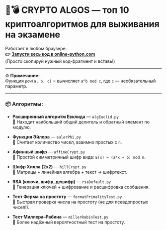 # 🧠💣 CRYPTO ALGOS — топ 10 криптоалгоритмов для выживания на экзамене

Работает в любом браузере:  
**👉 [Запусти весь код в online-python.com](https://www.online-python.com/)**  
(Просто скопируй нужный код-фрагмент и вставь!)

---

⚙️ **Примечание:**  
Функция `pow(a, b, c)` = вычисляет `a^b mod c`, где `c` — необязательный параметр.

---

### 📦 Алгоритмы:

- **Расширенный алгоритм Евклида** — `algEuclid.py`  
  🔁 Находит наибольший общий делитель и обратный элемент по модулю.

- **Функция Эйлера** — `eulerPhi.py`  
  🧮 Считает количество чисел, взаимно простых с `n`.

- **Афинный шифр** — `affineCrypt.py`  
  🔐 Простой симметричный шифр вида: `E(x) = (a*x + b) mod m`.

- **Шифр Хилла (2x2)** — `hillCrypt.py`  
  🧠 Матрицы + линейная алгебра + текст → шифртекст.

- **RSA (ключи, шифр, дешифр)** — `rsaDefault.py`  
  🔑 Генерация ключей + шифрование и расшифровка сообщения.

- **Тест Ферма на простоту** — `fermatPrimalityTest.py`  
  🔬 Быстрая проверка числа на простоту (не для псевдопростых чисел!).

- **Тест Миллера–Рабина** — `millerRabinTest.py`  
  🚀 Более надёжный вероятностный тест на простоту.
